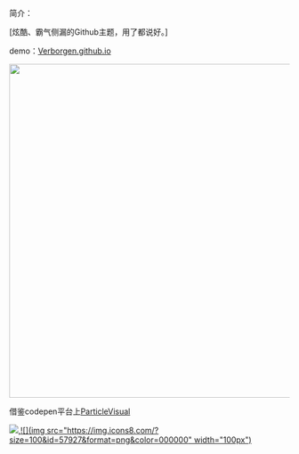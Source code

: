 简介：

[炫酷、霸气侧漏的Github主题，用了都说好。] 

demo：[Verborgen.github.io](https://verborgen.github.io/)

<img src="https://cdn.jsdelivr.net/gh/Verborgen/PicGo@main//%E5%B8%83%E5%8A%A0%E8%BF%AA.png" width="600px">

借鉴codepen平台上[ParticleVisual](https://codepen.io/y_endo/pen/gObOxoM)

[![](https://img.shields.io/badge/author-Jueee-green),![](img src="https://img.icons8.com/?size=100&id=57927&format=png&color=000000" width="100px")](https://verborgen.github.io/)






